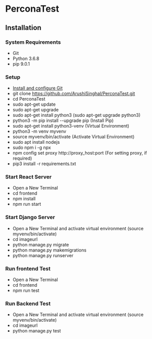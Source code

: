 # PerconaTest

## Installation

### System Requirements

* Git
* Python 3.6.8
* pip 9.0.1


### Setup
* [Install and configure Git](https://www.linode.com/docs/development/version-control/how-to-install-git-and-clone-a-github-repository/)
* git clone https://github.com/ArushiSinghal/PerconaTest.git
* cd PerconaTest
* sudo apt-get update
* sudo apt-get upgrade
* sudo apt-get install python3 (sudo apt-get upgrade python3)
* python3 -m pip install --upgrade pip (Install Pip)
* sudo apt-get install python3-venv (Virtual Environment)
* python3 -m venv myvenv
* source myvenv/bin/activate (Activate Virtual Environment)
* sudo apt install nodejs
* sudo npm i -g npx
* npm config set proxy http://proxy_host:port (For setting proxy, if required)
* pip3 install -r requirements.txt

### Start React Server
* Open a New Terminal
* cd frontend
* npm install
* npm run start

### Start Django Server
* Open a New Terminal and activate virtual environment (source myvenv/bin/activate)
* cd imageurl
* python manage.py migrate
* python manage.py makemigrations
* python manage.py runserver

### Run frontend Test
* Open a New Terminal
* cd frontend
* npm run test

### Run Backend Test
* Open a New Terminal and activate virtual environment (source myvenv/bin/activate)
* cd imageurl
* python manage.py test



